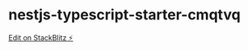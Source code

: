# nestjs-typescript-starter-cmqtvq

[Edit on StackBlitz ⚡️](https://stackblitz.com/edit/nestjs-typescript-starter-cmqtvq)